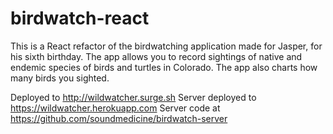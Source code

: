 # birdwatch-react

This is a React refactor of the birdwatching application made for Jasper, for his sixth birthday. The app allows you to record sightings of native and endemic species of birds and turtles in Colorado. The app also charts how many birds you sighted.

Deployed to http://wildwatcher.surge.sh
Server deployed to https://wildwatcher.herokuapp.com
Server code at https://github.com/soundmedicine/birdwatch-server


